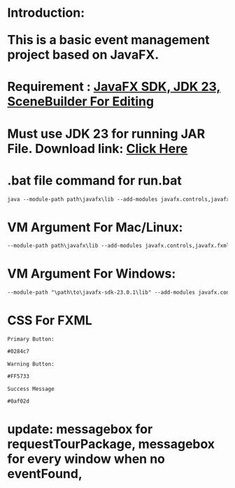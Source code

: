 # Introduction: <p>This is a basic event management project based on JavaFX.</p>
# Requirement : <a href="https://gluonhq.com/products/javafx/"> JavaFX SDK, JDK 23, SceneBuilder For Editing<a>
# Must use JDK 23 for running JAR File. Download link: <a href="https://github.com/Arannamoy-Mondal/Final-Submission/raw/refs/heads/main/CSE202_Project/out/artifacts/CSE202_Project_jar/CSE202_Project.jar">Click Here</a>
# .bat file command for run.bat 
```txt
java --module-path path\javafx\lib --add-modules javafx.controls,javafx.fxml -jar JarFileName.jar
```


# VM Argument For Mac/Linux: 

```txt
--module-path path\javafx\lib --add-modules javafx.controls,javafx.fxml
```

# VM Argument For Windows:
```txt
--module-path "\path\to\javafx-sdk-23.0.1\lib" --add-modules javafx.controls,javafx.fxml
```

# CSS For FXML
`Primary Button: `
```txt
#0284c7
```
`Warning Button:`
```txt
#FF5733
```
`Success Message`
```txt
#0af02d
```


# update: messagebox for requestTourPackage, messagebox for every window when no eventFound,